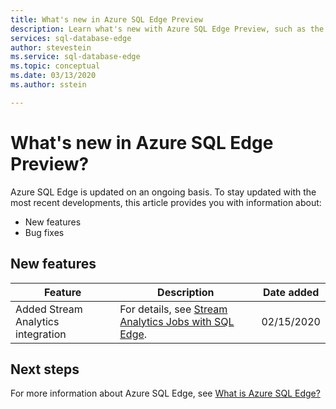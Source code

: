 ```yaml
---
title: What's new in Azure SQL Edge Preview
description: Learn what's new with Azure SQL Edge Preview, such as the latest release notes, known issues, bug fixes, deprecated functionality, and upcoming changes.
services: sql-database-edge
author: stevestein
ms.service: sql-database-edge
ms.topic: conceptual
ms.date: 03/13/2020
ms.author: sstein

---
```

# What's new in Azure SQL Edge Preview?

Azure SQL Edge is updated on an ongoing basis. To stay updated with the most recent developments, this article provides you with information about:

- New features
- Bug fixes

## New features

|Feature  |Description  |Date added  |
|---------|---------|---------|
|Added Stream Analytics integration|For details, see [Stream Analytics Jobs with SQL Edge](stream-analytics.md).|02/15/2020|

## Next steps

For more information about Azure SQL Edge, see [What is Azure SQL Edge?](overview.md)
